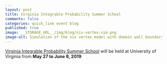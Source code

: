 ```yaml
---
layout: post
title: Virginia Integrable Probability Summer School
comments: false
categories: quick_link event blog
published: true
image: __STORAGE_URL__/img/blog/six-vertex-sim.png
image-alt: Simulation of the six vertex model with domain wall boundary conditions and gaseous phase (simulation due to Shreyas Balaji)
---
```


<div><a href="http://vipss.int-prob.org/">Virginia Integrable Probability Summer School</a> will be held
at University of Virginia
from <b>May 27 to June 8, 2019</b></div>
